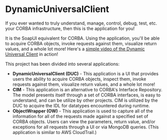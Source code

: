 # DynamicUniversalClient
If you ever wanted to truly understand, manage, control, debug, test, etc. your CORBA infrastructure, then this is the application for you!  

It is the SoapUI equivalent for CORBA.  Using the application, you'll be able to acquire CORBA objects, invoke requests against them, visualize return values, and a whole lot more!  Here's a [simple video of the Dynamic Universal Client](https://youtu.be/EXURgWWZqgc) in action!

This project has been divided into several applications:
* **DynamicUniversalClient (DUC)** - This application is a UI that provides users the ability to acquire CORBA objects, inspect them, invoke requests against them, visualize return values, and a whole lot more!
* **CIM** - This application is an alternative to CORBA's Interface Repository. The model presents itself through a set of CORBA interfaces, is easy to understand, and can be utilize by other projects.  CIM is utilized by the DUC to acquire the IDL for datatypes encountered during runtime.
* **ObjectWrapper (OW)** - This application is used to capture all of the information for all of the requests made against a specified set of CORBA objects.  Users can view the parameters, return value, and/or exceptions for all requests through a UI or via MongoDB queries.  (This application is similar to AWS CloudTrail.)
